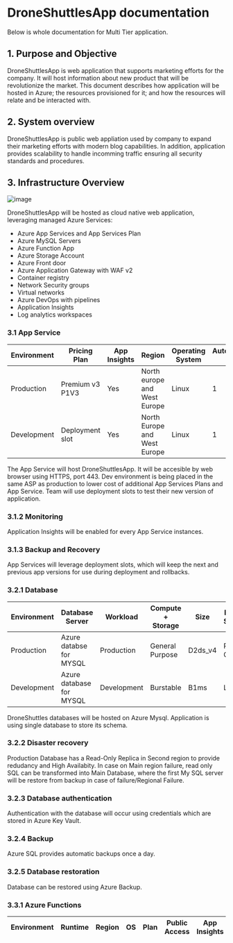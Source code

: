 # DroneShuttlesApp documentation

Below is whole documentation for Multi Tier application.

## 1. Purpose and Objective

DroneShuttlesApp is web application that supports marketing efforts for the company. It will host information about new product that will be revolutionize the market.
This document describes how application will be hosted in Azure; the resources provisioned for it; and how the resources will relate and be interacted with.

## 2. System overview

DroneShuttlesApp is public web appliation used by company to expand their marketing efforts with modern blog capabilities. In addition, application provides scalability to handle incomming traffic ensuring all security standards and procedures. 

## 3. Infrastructure Overview



![image](https://github.com/PittyMeNot/droneShuttles/assets/80931908/be68590e-eba8-408a-9a93-2406dc61de5f)


DroneShuttlesApp will be hosted as cloud native web application, leveraging managed Azure Services:

- Azure App Services and App Services Plan
- Azure MySQL Servers
- Azure Function App
- Azure Storage Account
- Azure Front door
- Azure Application Gateway with WAF v2
- Container registry
- Network Security groups
- Virtual networks
- Azure DevOps with pipelines
- Application Insights
- Log analytics workspaces

### 3.1 App Service

| Environment  | Pricing Plan | App Insights | Region | Operating System | Autoscaling min. | Autoscaling default | Autoscaling max | 
| ------------- | ------------- | ------------- | ------------- | ------------- | ------------- | ------------- | ------------- |
| Production  | Premium v3 P1V3   | Yes | North europe and West Europe | Linux | 1 | 1 | 3 |
| Development  |  Deployment slot | Yes | North Europe and West Europe | Linux | 1 | 1 | 3 |

The App Service will host DroneShuttlesApp. It will be accesible by web browser using HTTPS, port 443. Dev environment is being placed in the same ASP as production to lower cost of additional App Services Plans and App Service. Team will use deployment slots to test their new version of application.

### 3.1.2 Monitoring

Application Insights will be enabled for every App Service instances.

### 3.1.3 Backup and Recovery

App Services will leverage deployment slots, which will keep the next and previous app versions for use during deployment and rollbacks.

### 3.2.1 Database

| Environment | Database Server | Workload | Compute + Storage | Size | Backup Storage |
| ------------- | ------------- | ------------- | ------------- | ------------- | ------------- |
| Production | Azure databse for MYSQL | Production | General Purpose | D2ds_v4 | RA-GRS |
| Development | Azure database for MYSQL | Development | Burstable | B1ms | LRS |

DroneShuttles databases will be hosted on Azure Mysql. Application is using single database to store its schema. 

### 3.2.2 Disaster recovery

Production Database has a Read-Only Replica in Second region to provide redudancy and High Availabity. In case on Main region failure, read only SQL can be transformed into Main Database, where the first My SQL server will be restore from backup in case of failure/Regional Failure.

### 3.2.3 Database authentication

Authentication with the database will occur using credentials which are stored in Azure Key Vault.

### 3.2.4 Backup

Azure SQL provides automatic backups once a day.

### 3.2.5 Database restoration

Database can be restored using Azure Backup.

### 3.3.1 Azure Functions

| Environment | Runtime | Region | OS | Plan | Public Access | App Insights |
| ------------- | ------------- | ------------- | ------------- | ------------- | ------------- | ------------- |


